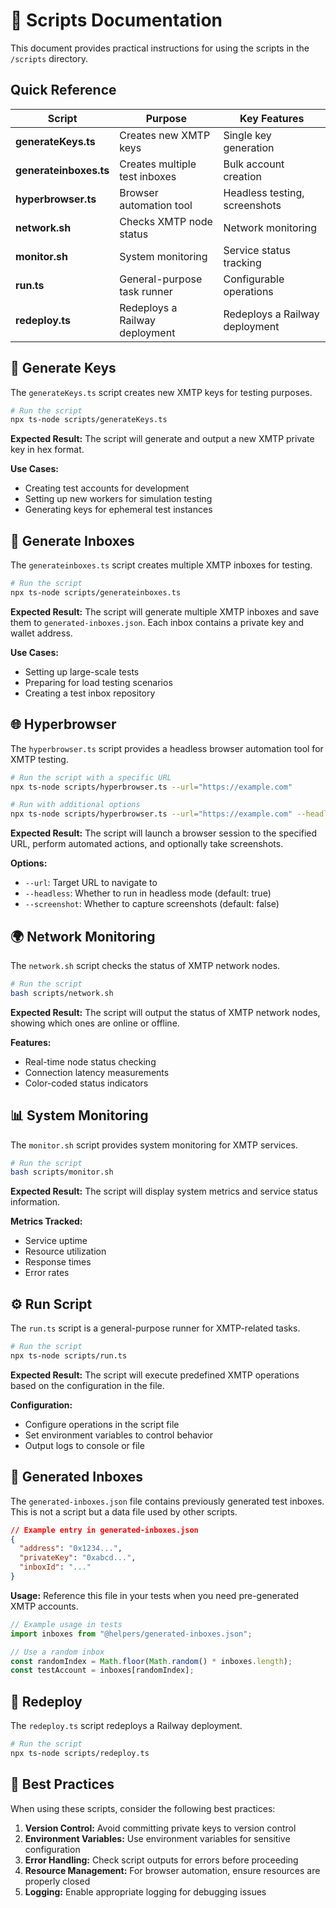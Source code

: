 # 📜 Scripts Documentation

This document provides practical instructions for using the scripts in the `/scripts` directory.

## Quick Reference

| Script                 | Purpose                        | Key Features                   |
| ---------------------- | ------------------------------ | ------------------------------ |
| **generateKeys.ts**    | Creates new XMTP keys          | Single key generation          |
| **generateinboxes.ts** | Creates multiple test inboxes  | Bulk account creation          |
| **hyperbrowser.ts**    | Browser automation tool        | Headless testing, screenshots  |
| **network.sh**         | Checks XMTP node status        | Network monitoring             |
| **monitor.sh**         | System monitoring              | Service status tracking        |
| **run.ts**             | General-purpose task runner    | Configurable operations        |
| **redeploy.ts**        | Redeploys a Railway deployment | Redeploys a Railway deployment |

## 🔑 Generate Keys

The `generateKeys.ts` script creates new XMTP keys for testing purposes.

```bash
# Run the script
npx ts-node scripts/generateKeys.ts
```

**Expected Result:** The script will generate and output a new XMTP private key in hex format.

**Use Cases:**

- Creating test accounts for development
- Setting up new workers for simulation testing
- Generating keys for ephemeral test instances

## 📨 Generate Inboxes

The `generateinboxes.ts` script creates multiple XMTP inboxes for testing.

```bash
# Run the script
npx ts-node scripts/generateinboxes.ts
```

**Expected Result:** The script will generate multiple XMTP inboxes and save them to `generated-inboxes.json`. Each inbox contains a private key and wallet address.

**Use Cases:**

- Setting up large-scale tests
- Preparing for load testing scenarios
- Creating a test inbox repository

## 🌐 Hyperbrowser

The `hyperbrowser.ts` script provides a headless browser automation tool for XMTP testing.

```bash
# Run the script with a specific URL
npx ts-node scripts/hyperbrowser.ts --url="https://example.com"

# Run with additional options
npx ts-node scripts/hyperbrowser.ts --url="https://example.com" --headless=false --screenshot=true
```

**Expected Result:** The script will launch a browser session to the specified URL, perform automated actions, and optionally take screenshots.

**Options:**

- `--url`: Target URL to navigate to
- `--headless`: Whether to run in headless mode (default: true)
- `--screenshot`: Whether to capture screenshots (default: false)

## 🌍 Network Monitoring

The `network.sh` script checks the status of XMTP network nodes.

```bash
# Run the script
bash scripts/network.sh
```

**Expected Result:** The script will output the status of XMTP network nodes, showing which ones are online or offline.

**Features:**

- Real-time node status checking
- Connection latency measurements
- Color-coded status indicators

## 📊 System Monitoring

The `monitor.sh` script provides system monitoring for XMTP services.

```bash
# Run the script
bash scripts/monitor.sh
```

**Expected Result:** The script will display system metrics and service status information.

**Metrics Tracked:**

- Service uptime
- Resource utilization
- Response times
- Error rates

## ⚙️ Run Script

The `run.ts` script is a general-purpose runner for XMTP-related tasks.

```bash
# Run the script
npx ts-node scripts/run.ts
```

**Expected Result:** The script will execute predefined XMTP operations based on the configuration in the file.

**Configuration:**

- Configure operations in the script file
- Set environment variables to control behavior
- Output logs to console or file

## 📁 Generated Inboxes

The `generated-inboxes.json` file contains previously generated test inboxes. This is not a script but a data file used by other scripts.

```json
// Example entry in generated-inboxes.json
{
  "address": "0x1234...",
  "privateKey": "0xabcd...",
  "inboxId": "..."
}
```

**Usage:** Reference this file in your tests when you need pre-generated XMTP accounts.

```typescript
// Example usage in tests
import inboxes from "@helpers/generated-inboxes.json";

// Use a random inbox
const randomIndex = Math.floor(Math.random() * inboxes.length);
const testAccount = inboxes[randomIndex];
```

## 🔄 Redeploy

The `redeploy.ts` script redeploys a Railway deployment.

```bash
# Run the script
npx ts-node scripts/redeploy.ts
```

## 📝 Best Practices

When using these scripts, consider the following best practices:

1. **Version Control:** Avoid committing private keys to version control
2. **Environment Variables:** Use environment variables for sensitive configuration
3. **Error Handling:** Check script outputs for errors before proceeding
4. **Resource Management:** For browser automation, ensure resources are properly closed
5. **Logging:** Enable appropriate logging for debugging issues
